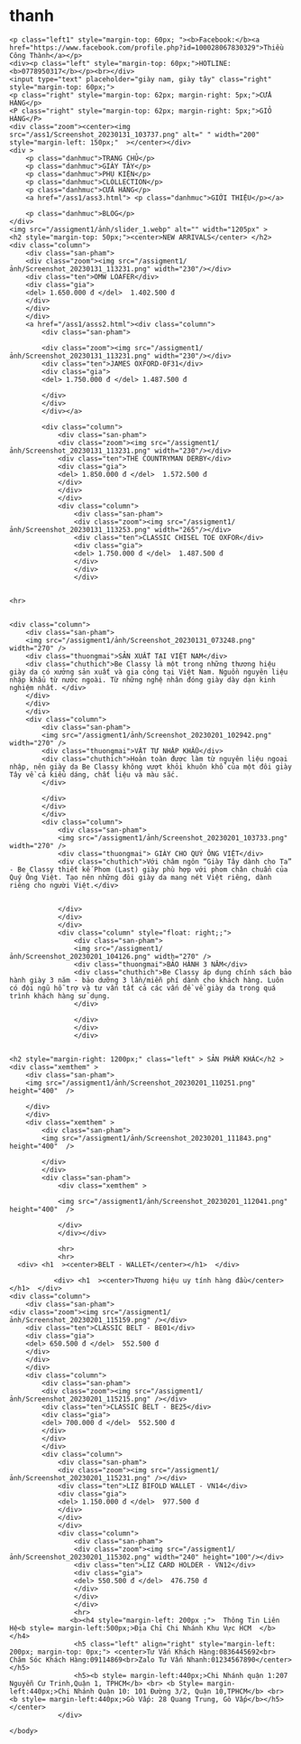 # thanh
<!DOCTYPE html>
<html lang="en">
<head>
    <meta charset="UTF-8">
    <meta http-equiv="X-UA-Compatible" content="IE=edge">
    <meta name="viewport" content="width=device-width, initial-scale=1.0">
    <title>Document</title>
    <link rel="stylesheet" href="/ass1/khung.css">
</head>
<body>
    <div>
    
    <p class="left1" style="margin-top: 60px; "><b>Facebook:</b><a href="https://www.facebook.com/profile.php?id=100028067830329">Thiều Công Thành</a></p>
    <div><p class="left" style="margin-top: 60px;">HOTLINE: <b>0778950317</b></p><br></div>
    <input type="text" placeholder="giày nam, giày tây" class="right" style="margin-top: 60px;">
    <p class="right" style="margin-top: 62px; margin-right: 5px;">CỬA HÀNG</p>
    <P class="right" style="margin-top: 62px; margin-right: 5px;">GIỎ HÀNG</P>
    <div class="zoom"><center><img src="/ass1/Screenshot_20230131_103737.png" alt=" " width="200" style="margin-left: 150px;"  ></center></div>
    <div >
        <p class="danhmuc">TRANG CHỦ</p>
        <p class="danhmuc">GIÀY TÂY</p>
        <p class="danhmuc">PHỤ KIỆN</p>
        <p class="danhmuc">CLOLLECTION</p>
        <p class="danhmuc">CỬA HÀNG</p>
        <a href="/ass1/ass3.html"> <p class="danhmuc">GIỚI THIỆU</p></a>

        <p class="danhmuc">BLOG</p>
    </div>
    <img src="/assigment1/ảnh/slider_1.webp" alt="" width="1205px" >
    <h2 style="margin-top: 50px;"><center>NEW ARRIVALS</center> </h2>
    <div class="column">
        <div class="san-pham">
        <div class="zoom"><img src="/assigment1/ảnh/Screenshot_20230131_113231.png" width="230"/></div>
        <div class="ten">OMW LOAFER</div>
        <div class="gia">
        <del> 1.650.000 đ </del>  1.402.500 đ
        </div>
        </div>
        </div>
        <a href="/ass1/asss2.html"><div class="column">
            <div class="san-pham">
             
            <div class="zoom"><img src="/assigment1/ảnh/Screenshot_20230131_113231.png" width="230"/></div>
            <div class="ten">JAMES OXFORD-0F31</div>
            <div class="gia">
            <del> 1.750.000 đ </del> 1.487.500 đ
            
            </div>
            </div>
            </div></a>  
        
            <div class="column">
                <div class="san-pham">
                <div class="zoom"><img src="/assigment1/ảnh/Screenshot_20230131_113231.png" width="230"/></div> 
                <div class="ten">THE COUNTRYMAN DERBY</div>
                <div class="gia">
                <del> 1.850.000 đ </del>  1.572.500 đ
                </div>
                </div>
                </div>
                <div class="column">
                    <div class="san-pham">
                    <div class="zoom"><img src="/assigment1/ảnh/Screenshot_20230131_113253.png" width="265"/></div>
                    <div class="ten">CLASSIC CHISEL TOE OXFOR</div>
                    <div class="gia">
                    <del> 1.750.000 đ </del>  1.487.500 đ
                    </div>
                    </div>
                    </div> 
 
                    
    <hr>
                   
    
    <div class="column">
        <div class="san-pham">
        <img src="/assigment1/ảnh/Screenshot_20230131_073248.png" width="270" />
        <div class="thuongmai">SẢN XUẤT TẠI VIỆT NAM</div>
        <div class="chuthich">Be Classy là một trong những thương hiệu giày da có xưởng sản xuất và gia công tại Việt Nam. Nguồn nguyên liệu nhập khẩu từ nước ngoài. Từ những nghệ nhân đóng giày dày dạn kinh nghiệm nhất. </div>
        </div>
        </div>
        </div>
        <div class="column">
            <div class="san-pham">
            <img src="/assigment1/ảnh/Screenshot_20230201_102942.png" width="270" />
            <div class="thuongmai">VẬT TƯ NHẬP KHẨU</div>
            <div class="chuthich">Hoàn toàn được làm từ nguyên liệu ngoại nhập, nên giày da Be Classy không vượt khỏi khuôn khổ của một đôi giày Tây về cả kiểu dáng, chất liệu và màu sắc. 
            </div>

            </div>
            </div>
            </div>
            <div class="column">    
                <div class="san-pham">
                <img src="/assigment1/ảnh/Screenshot_20230201_103733.png" width="270" />
                <div class="thuongmai"> GIÀY CHO QUÝ ÔNG VIỆT</div>
                <div class="chuthich">Với châm ngôn “Giày Tây dành cho Ta” - Be Classy thiết kế Phom (Last) giày phù hợp với phom chân chuẩn của Quý Ông Việt. Tạo nên những đôi giày da mang nét Việt riêng, dành riêng cho người Việt.</div> 


                </div>
                </div>
                </div> 
                <div class="column" style="float: right;;">    
                    <div class="san-pham">
                    <img src="/assigment1/ảnh/Screenshot_20230201_104126.png" width="270" />
                    <div class="thuongmai">BẢO HÀNH 3 NĂM</div>
                    <div class="chuthich">Be Classy áp dụng chính sách bảo hành giày 3 năm - bảo dưỡng 3 lần/miễn phí dành cho khách hàng. Luôn có đội ngũ hỗ trợ và tư vấn tất cả các vấn đề về giày da trong quá trình khách hàng sử dụng. 
                    </div>

                    </div>
                    </div>
                    </div> 
    
    
    <h2 style="margin-right: 1200px;" class="left" > SẢN PHẨM KHÁC</h2 >
    <div class="xemthem" >    
        <div class="san-pham">
        <img src="/assigment1/ảnh/Screenshot_20230201_110251.png"  height="400"  />
       
        </div>
        </div> 
        <div class="xemthem" >    
            <div class="san-pham">
            <img src="/assigment1/ảnh/Screenshot_20230201_111843.png"  height="400"  />
           
            </div>
            </div> 
            <div class="san-pham">
                <div class="xemthem" >    
                
                <img src="/assigment1/ảnh/Screenshot_20230201_112041.png"  height="400"  />
               
                </div>
                </div></div>
            
                <hr> 
                <hr>
      <div> <h1  ><center>BELT - WALLET</center></h1>  </div>     

               <div> <h1  ><center>Thương hiệu uy tính hàng đầu</center></h1>  </div>
    <div class="column">
        <div class="san-pham">
    <div class="zoom"><img src="/assigment1/ảnh/Screenshot_20230201_115159.png" /></div>
        <div class="ten">CLASSIC BELT - BE01</div>
        <div class="gia">
        <del> 650.500 đ </del>  552.500 đ
        </div>
        </div>
        </div>   
        <div class="column">
            <div class="san-pham">
            <div class="zoom"><img src="/assigment1/ảnh/Screenshot_20230201_115215.png" /></div>
            <div class="ten">CLASSIC BELT - BE25</div>
            <div class="gia">
            <del> 700.000 đ </del>  552.500 đ
            </div>
            </div>
            </div>   
            <div class="column">
                <div class="san-pham">
                <div class="zoom"><img src="/assigment1/ảnh/Screenshot_20230201_115231.png" /></div>
                <div class="ten">LIZ BIFOLD WALLET - VN14</div>
                <div class="gia">
                <del> 1.150.000 đ </del>  977.500 đ
                </div>
                </div>
                </div>          
                <div class="column">
                    <div class="san-pham">
                    <div class="zoom"><img src="/assigment1/ảnh/Screenshot_20230201_115302.png" width="240" height="100"/></div>
                    <div class="ten">LIZ CARD HOLDER - VN12</div>
                    <div class="gia">
                    <del> 550.500 đ </del>  476.750 đ
                    </div>
                    </div>
                    </div> 
                    <hr> 
                   <b><h4 style="margin-left: 200px ;">  Thông Tin Liên Hệ<b style= margin-left:500px;>Địa Chỉ Chi Nhánh Khu Vực HCM  </b></h4> 
                    <h5 class="left" align="right" style="margin-left: 200px; margin-top: 0px;"> <center>Tư Vấn Khách Hàng:0836445692<br>    Chăm Sóc Khách Hàng:09114869<br>Zalo Tư Vấn Nhanh:01234567890</center> </h5>
                    <h5><b style= margin-left:440px;>Chi Nhánh quận 1:207 Nguyễn Cư Trinh,Quận 1, TPHCM</b> <br> <b Style= margin-left:440px;>Chi Nhánh Quận 10: 101 Đường 3/2, Quận 10,TPHCM</b> <br> <b style= margin-left:440px;>Gò Vấp: 28 Quang Trung, Gò Vấp</b></h5>                            </center>  
                </div>
                                   
    </body>
</html>
